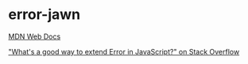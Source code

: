 # error-jawn





[MDN Web Docs](https://developer.mozilla.org/en-US/docs/Web/JavaScript/Reference/Global_Objects/Error#Custom_Error_Types)

["What's a good way to extend Error in JavaScript?" on Stack Overflow](https://stackoverflow.com/questions/1382107/whats-a-good-way-to-extend-error-in-javascript)
